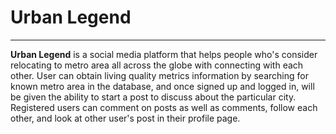 # Urban Legend

---

**Urban Legend** is a social media platform that helps people who's consider relocating to metro area all across the globe with connecting with each other. User can obtain living quality metrics information by searching for known metro area in the database, and once signed up and logged in, will be given the ability to start a post to discuss about the particular city.
Registered users can comment on posts as well as comments, follow each other, and look at other user's post in their profile page.
